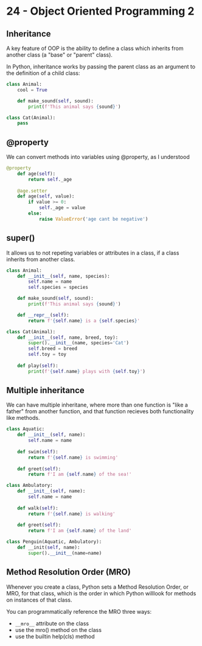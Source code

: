 # 24 - Object Oriented Programming 2

## Inheritance
A key feature of OOP is the ability to define a class which inherits from another class (a "base" or "parent" class).

In Python, inheritance works by passing the parent class as an argument to the definition of a child class:

```python
class Animal:
    cool = True

    def make_sound(self, sound):
        print(f'This animal says {sound}')

class Cat(Animal):
    pass
```
## @property
We can convert methods into variables using @property, as I understood

```python
@property
    def age(self):
        return self._age
    
    @age.setter
    def age(self, value):
        if value >= 0:
            self._age = value
        else:
            raise ValueError('age cant be negative')
```

## super()
It allows us to not repeting variables or attributes in a class, if a class inherits from another class.

```python
class Animal:
    def __init__(self, name, species):
        self.name = name
        self.species = species

    def make_sound(self, sound):
        print(f'This animal says {sound}')

    def __repr__(self):
        return f'{self.name} is a {self.species}'

class Cat(Animal):
    def __init__(self, name, breed, toy):
        super().__init__(name, species='Cat')
        self.breed = breed
        self.toy = toy
    
    def play(self):
        print(f'{self.name} plays with {self.toy}')
```

## Multiple inheritance
We can have multiple inheritane, where more than one function is "like a father" from another function, and that function recieves both functionality like methods.

```python
class Aquatic:
    def __init__(self, name):
        self.name = name
    
    def swim(self):
        return f'{self.name} is swimming'
    
    def greet(self):
        return f'I am {self.name} of the sea!'

class Ambulatory:
    def __init__(self, name):
        self.name = name
    
    def walk(self):
        return f'{self.name} is walking'
    
    def greet(self):
        return f'I am {self.name} of the land'

class Penguin(Aquatic, Ambulatory):
    def __init(self, name):
        super().__init__(name=name)
```

## Method Resolution Order (MRO)

Whenever you create a class, Python sets a Method Resolution Order, or MRO, for that class, which is the order in which Python willlook for methods on instances of that class.

You can programmatically reference the MRO three ways:
- `__mro__` attribute on the class
- use the mro() method on the class
- use the builtin help(cls) method

```python